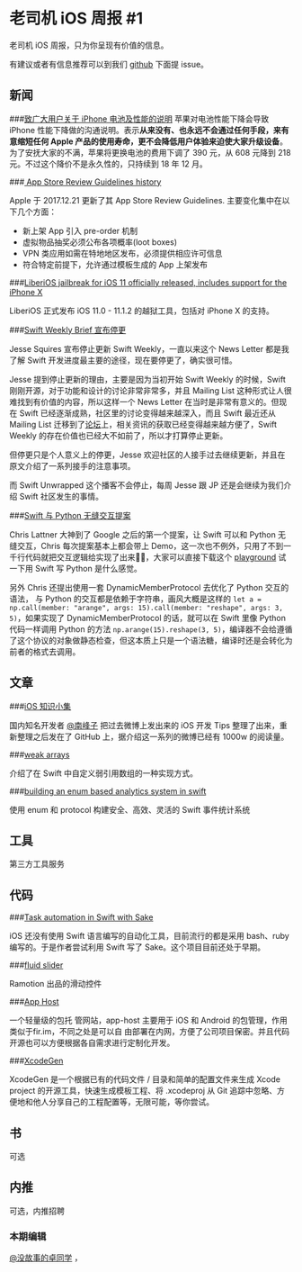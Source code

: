# 老司机 iOS 周报 #1

老司机 iOS 周报，只为你呈现有价值的信息。

有建议或者有信息推荐可以到我们 [github](https://github.com/SwiftOldDriver/iOS-Weekly) 下面提 issue。

## 新闻
###[致广大用户关于 iPhone 电池及性能的说明](https://www.apple.com/cn/iphone-battery-and-performance/)
苹果对电池性能下降会导致 iPhone 性能下降做的沟通说明。表示**从来没有、也永远不会通过任何手段，来有意缩短任何 Apple 产品的使用寿命，更不会降低用户体验来迫使大家升级设备**。为了安抚大家的不满，苹果将更换电池的费用下调了 390 元，从 608 元降到 218 元。不过这个降价不是永久性的，只持续到 18 年 12 月。

###[ App Store Review Guidelines history](http://www.appstorereviewguidelineshistory.com/)

Apple 于 2017.12.21 更新了其 App Store Review Guidelines. 主要变化集中在以下几个方面：

- 新上架 App 引入 pre-order 机制
- 虚拟物品抽奖必须公布各项概率(loot boxes)
- VPN 类应用如需在特地地区发布，必须提供相应许可信息
- 符合特定前提下，允许通过模板生成的 App 上架发布

###[LiberiOS jailbreak for iOS 11 officially released, includes support for the iPhone X](https://www.modmy.com/liberty-jailbreak-ios-11-released-includes-cydia-and-support-iphone-x)

LiberiOS 正式发布 iOS 11.0 - 11.1.2	的越狱工具，包括对 iPhone X 的支持。

###[Swift Weekly Brief 宣布停更](https://www.jessesquires.com/blog/swift-weekly-brief-hiatus/)

Jesse Squires 宣布停止更新 Swift Weekly，一直以来这个 News Letter 都是我了解 Swift 开发进度最主要的途径，现在要停更了，确实很可惜。

Jesse 提到停止更新的理由，主要是因为当初开始 Swift Weekly 的时候，Swift 刚刚开源，对于功能和设计的讨论非常非常多，并且 Mailing List 这种形式让人很难找到有价值的内容，所以这样一个 News Letter 在当时是非常有意义的。但现在 Swift 已经逐渐成熟，社区里的讨论变得越来越深入，而且 Swift 最近还从 Mailing List 迁移到了[论坛](https://forums.swift.org)上，相关资讯的获取已经变得越来越方便了，Swift Weekly 的存在价值也已经大不如前了，所以才打算停止更新。

但停更只是个人意义上的停更，Jesse 欢迎社区的人接手过去继续更新，并且在原文介绍了一系列接手的注意事项。

而 Swift Unwrapped 这个播客不会停止，每周 Jesse 跟 JP 还是会继续为我们介绍 Swift 社区发生的事情。

###[Swift 与 Python 无缝交互提案](https://lists.swift.org/pipermail/swift-evolution/Week-of-Mon-20171204/042029.html)

Chris Lattner 大神到了 Google 之后的第一个提案，让 Swift 可以和 Python 无缝交互，Chris 每次提案基本上都会带上 Demo，这一次也不例外，只用了不到一千行代码就把交互逻辑给实现了出来🤷‍♂️，大家可以直接下载这个 [playground](https://lists.swift.org/pipermail/swift-evolution/attachments/20171206/9103f31e/attachment.zip) 试一下用 Swift 写 Python 是什么感觉。

另外 Chris 还提出使用一套 DynamicMemberProtocol 去优化了 Python 交互的语法， 与 Python 的交互都是依赖于字符串，画风大概是这样的 `let a = np.call(member: "arange", args: 15).call(member: "reshape", args: 3, 5)`，如果实现了 DynamicMemberProtocol 的话，就可以在 Swift 里像 Python 代码一样调用 Python 的方法 `np.arange(15).reshape(3, 5)`，编译器不会给遵循了这个协议的对象做静态检查，但这本质上只是一个语法糖，编译时还是会转化为前者的格式去调用。


## 文章
###[iOS 知识小集](https://github.com/southpeak/iOS-tech-set)

国内知名开发者 [@南峰子](https://weibo.com/touristdiary) 把过去微博上发出来的 iOS 开发 Tips 整理了出来，重新整理之后发在了 GitHub 上，据介绍这一系列的微博已经有 1000w 的阅读量。

###[weak arrays](https://www.objc.io/blog/2017/12/28/weak-arrays/)

介绍了在 Swift 中自定义弱引用数组的一种实现方式。

###[building an enum based analytics system in swift](https://www.swiftbysundell.com/posts/building-an-enum-based-analytics-system-in-swift)

使用 enum 和 protocol 构建安全、高效、灵活的 Swift 事件统计系统


## 工具

第三方工具服务

## 代码
###[Task automation in Swift with Sake](http://ppinera.es/2017/12/15/sake.html)

iOS 还没有使用 Swift 语言编写的自动化工具，目前流行的都是采用 bash、ruby 编写的。于是作者尝试利用 Swift 写了 Sake。这个项目目前还处于早期。

###[fluid slider](https://github.com/Ramotion/fluid-slider)

Ramotion 出品的滑动控件

###[App Host](https://github.com/pluosi/app-host)

一个轻量级的包托 管网站，app-host 主要用于 iOS 和 Android 的包管理，作用类似于fir.im，不同之处是可以自 由部署在内网，方便了公司项目保密。并且代码开源也可以方便根据各自需求进行定制化开发。

###[XcodeGen](https://github.com/yonaskolb/XcodeGen)

XcodeGen 是一个根据已有的代码文件 / 目录和简单的配置文件来生成 Xcode project 的开源工具，快速生成模板工程、将 .xcodeproj 从 Git 追踪中忽略、方便地和他人分享自己的工程配置等，无限可能，等你尝试。


## 书

可选

## 内推

可选，内推招聘

### 本期编辑

[@没故事的卓同学](https://weibo.com/1926303682/profile) ，
